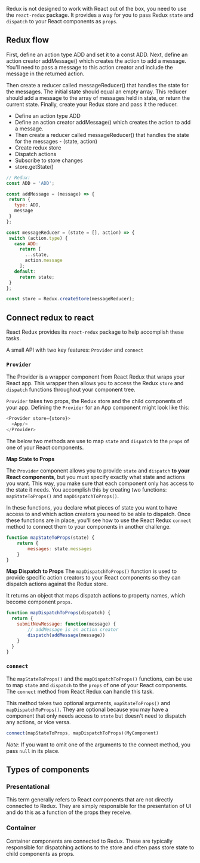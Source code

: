  Redux is not designed to work with React out of the box, you need to use the `react-redux` package. It provides a way for you to pass Redux `state` and `dispatch` to your React components as `props`.

## Redux flow
First, define an action type ADD and set it to a const ADD. Next, define an action creator addMessage() which creates the action to add a message. You'll need to pass a message to this action creator and include the message in the returned action.

Then create a reducer called messageReducer() that handles the state for the messages. The initial state should equal an empty array. This reducer should add a message to the array of messages held in state, or return the current state. Finally, create your Redux store and pass it the reducer.

 - Define an action type ADD
 - Define an action creator addMessage() which creates the action to add a message.
 - Then create a reducer called messageReducer() that handles the state for the messages - (state, action)
 - Create redux store
 - Dispatch actions
 - Subscribe to store changes
 - store.getState()

 ```js
 // Redux:
const ADD = 'ADD';

const addMessage = (message) => {
  return {
    type: ADD,
    message
  }
};

const messageReducer = (state = [], action) => {
  switch (action.type) {
    case ADD:
      return [
        ...state,
        action.message
      ];
    default:
      return state;
  }
};

const store = Redux.createStore(messageReducer);
```

## Connect redux to react
React Redux provides its `react-redux` package to help accomplish these tasks.

A small API with two key features: `Provider` and `connect`
### `Provider`

The Provider is a wrapper component from React Redux that wraps your React app. This wrapper then allows you to access the Redux `store` and `dispatch` functions throughout your component tree.

`Provider` takes two props, the Redux store and the child components of your app. Defining the `Provider` for an App component might look like this:

```js
<Provider store={store}>
  <App/>
</Provider>
```

The below two methods are use to map `state` and `dispatch` to the `props` of one of your React components. 

**Map State to Props**

The `Provider` component allows you to provide `state` and `dispatch` **to your React components**, but you must specify exactly what state and actions you want. This way, you make sure that each component only has access to the state it needs. You accomplish this by creating two functions: `mapStateToProps()` and `mapDispatchToProps()`.

In these functions, you declare what pieces of state you want to have access to and which action creators you need to be able to dispatch. Once these functions are in place, you'll see how to use the React Redux `connect` method to connect them to your components in another challenge.

```js
function mapStateToProps(state) {
    return {
        messages: state.messages
    }
}
```

**Map Dispatch to Props**
The `mapDispatchToProps()` function is used to provide specific action creators to your React components so they can dispatch actions against the Redux store.

It returns an object that maps dispatch actions to property names, which become component `props`.

```js
function mapDispatchToProps(dispatch) {
  return {
    submitNewMessage: function(message) {
        // addMessage is an action creator
        dispatch(addMessage(message))
    }
  }
}
```

### `connect`
The `mapStateToProps()` and the `mapDispatchToProps()` functions, can be use to map `state` and `dispatch` to the `props` of one of your React components. The `connect` method from React Redux can handle this task.

This method takes two optional arguments, `mapStateToProps()` and `mapDispatchToProps()`. They are optional because you may have a component that only needs access to `state` but doesn't need to dispatch any actions, or vice versa.

```js
connect(mapStateToProps, mapDispatchToProps)(MyComponent)
```
*Note*: If you want to omit one of the arguments to the connect method, you pass `null` in its place.

## Types of components
### Presentational
This term generally refers to React components that are not directly connected to Redux. They are simply responsible for the presentation of UI and do this as a function of the props they receive.

### Container
Container components are connected to Redux. These are typically responsible for dispatching actions to the store and often pass store state to child components as props.